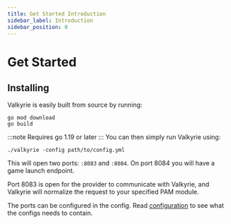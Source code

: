 ```yaml
---
title: Get Started Introduction
sidebar_label: Introduction
sidebar_position: 0
---
```


# Get Started

## Installing

Valkyrie is easily built from source by running:

```shell
go mod download
go build
```
:::note
Requires go 1.19 or later
:::
You can then simply run Valkyrie using:

```shell
./valkyrie -config path/to/config.yml
```
This will open two ports: `:8083` and `:8084`. On port 8084 you will have a game launch endpoint.

Port 8083 is open for the provider to communicate with Valkyrie, and Valkyrie will normalize the request to your specified PAM module.

The ports can be configured in the config. Read [configuration](configuration) to see what the configs needs to contain.
